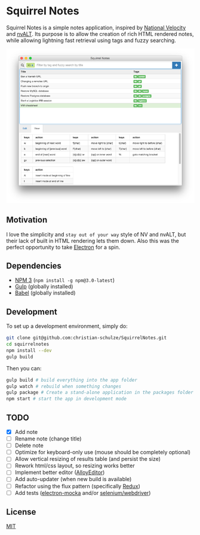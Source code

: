 # Squirrel Notes
Squirrel Notes is a simple notes application, inspired by [National Velocity](http://notational.net) and [nvALT](http://brettterpstra.com/projects/nvalt/). Its purpose is to allow the creation of rich HTML rendered notes, while allowing lightning fast retrieval using tags and fuzzy searching.

![application image](app.png)

## Motivation
I love the simplicity and `stay out of your way` style of NV and nvALT, but their lack of built in HTML rendering lets them down. Also this was the perfect opportunity to take [Electron](https://github.com/atom/electron) for a spin.

## Dependencies
- [NPM 3](http://blog.npmjs.org/post/122450408965/npm-weekly-20-npm-3-is-here-ish) (`npm install -g npm@3.0-latest`)
- [Gulp](https://www.npmjs.com/package/gulp) (globally installed)
- [Babel](https://www.npmjs.com/package/babel) (globally installed)

## Development
To set up a development environment, simply do:
```sh
git clone git@github.com:christian-schulze/SquirrelNotes.git
cd squirrelnotes
npm install --dev
gulp build
```
Then you can:
```sh
gulp build # build everything into the app folder
gulp watch # rebuild when something changes
gulp package # Create a stand-alone application in the packages folder
npm start # start the app in development mode
```

## TODO
- [x] Add note
- [ ] Rename note (change title)
- [ ] Delete note
- [ ] Optimize for keyboard-only use (mouse should be completely optional)
- [ ] Allow vertical resizing of results table (and persist the size)
- [ ] Rework html/css layout, so resizing works better
- [ ] Implement better editor ([AlloyEditor](http://alloyeditor.com))
- [ ] Add auto-updater (when new build is available)
- [ ] Refactor using the flux pattern (specifically [Redux](https://github.com/rackt/redux))
- [ ] Add tests ([electron-mocka](https://github.com/jprichardson/electron-mocha) and/or [selenium/webdriver](http://electron.atom.io/docs/v0.31.0/tutorial/using-selenium-and-webdriver/))

## License
[MIT](./LICENSE)
